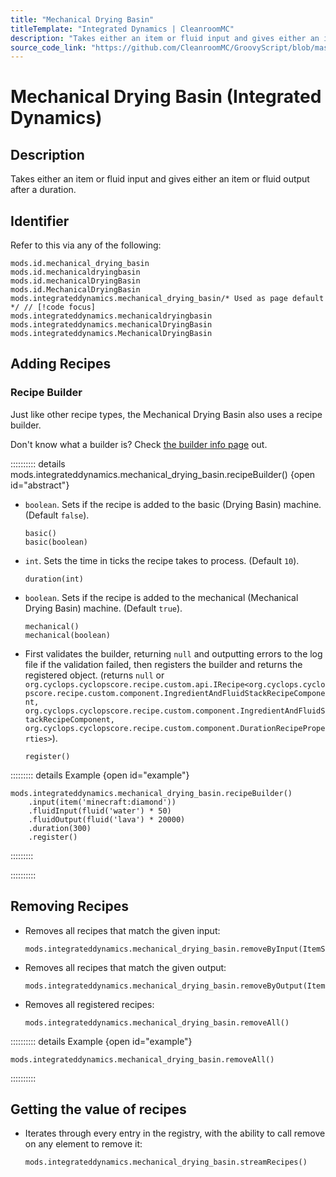 ```yaml
---
title: "Mechanical Drying Basin"
titleTemplate: "Integrated Dynamics | CleanroomMC"
description: "Takes either an item or fluid input and gives either an item or fluid output after a duration."
source_code_link: "https://github.com/CleanroomMC/GroovyScript/blob/master/src/main/java/com/cleanroommc/groovyscript/compat/mods/integrateddynamics/MechanicalDryingBasin.java"
---
```


# Mechanical Drying Basin (Integrated Dynamics)

## Description

Takes either an item or fluid input and gives either an item or fluid output after a duration.

## Identifier

Refer to this via any of the following:

```groovy:no-line-numbers {5}
mods.id.mechanical_drying_basin
mods.id.mechanicaldryingbasin
mods.id.mechanicalDryingBasin
mods.id.MechanicalDryingBasin
mods.integrateddynamics.mechanical_drying_basin/* Used as page default */ // [!code focus]
mods.integrateddynamics.mechanicaldryingbasin
mods.integrateddynamics.mechanicalDryingBasin
mods.integrateddynamics.MechanicalDryingBasin
```


## Adding Recipes

### Recipe Builder

Just like other recipe types, the Mechanical Drying Basin also uses a recipe builder.

Don't know what a builder is? Check [the builder info page](../../groovy/builder.md) out.

:::::::::: details mods.integrateddynamics.mechanical_drying_basin.recipeBuilder() {open id="abstract"}
- `boolean`. Sets if the recipe is added to the basic (Drying Basin) machine. (Default `false`).

    ```groovy:no-line-numbers
    basic()
    basic(boolean)
    ```

- `int`. Sets the time in ticks the recipe takes to process. (Default `10`).

    ```groovy:no-line-numbers
    duration(int)
    ```

- `boolean`. Sets if the recipe is added to the mechanical (Mechanical Drying Basin) machine. (Default `true`).

    ```groovy:no-line-numbers
    mechanical()
    mechanical(boolean)
    ```

- First validates the builder, returning `null` and outputting errors to the log file if the validation failed, then registers the builder and returns the registered object. (returns `null` or `org.cyclops.cyclopscore.recipe.custom.api.IRecipe<org.cyclops.cyclopscore.recipe.custom.component.IngredientAndFluidStackRecipeComponent, org.cyclops.cyclopscore.recipe.custom.component.IngredientAndFluidStackRecipeComponent, org.cyclops.cyclopscore.recipe.custom.component.DurationRecipeProperties>`).

    ```groovy:no-line-numbers
    register()
    ```

::::::::: details Example {open id="example"}
```groovy:no-line-numbers
mods.integrateddynamics.mechanical_drying_basin.recipeBuilder()
    .input(item('minecraft:diamond'))
    .fluidInput(fluid('water') * 50)
    .fluidOutput(fluid('lava') * 20000)
    .duration(300)
    .register()
```

:::::::::

::::::::::

## Removing Recipes

- Removes all recipes that match the given input:

    ```groovy:no-line-numbers
    mods.integrateddynamics.mechanical_drying_basin.removeByInput(ItemStack)
    ```

- Removes all recipes that match the given output:

    ```groovy:no-line-numbers
    mods.integrateddynamics.mechanical_drying_basin.removeByOutput(ItemStack)
    ```

- Removes all registered recipes:

    ```groovy:no-line-numbers
    mods.integrateddynamics.mechanical_drying_basin.removeAll()
    ```

:::::::::: details Example {open id="example"}
```groovy:no-line-numbers
mods.integrateddynamics.mechanical_drying_basin.removeAll()
```

::::::::::

## Getting the value of recipes

- Iterates through every entry in the registry, with the ability to call remove on any element to remove it:

    ```groovy:no-line-numbers
    mods.integrateddynamics.mechanical_drying_basin.streamRecipes()
    ```
